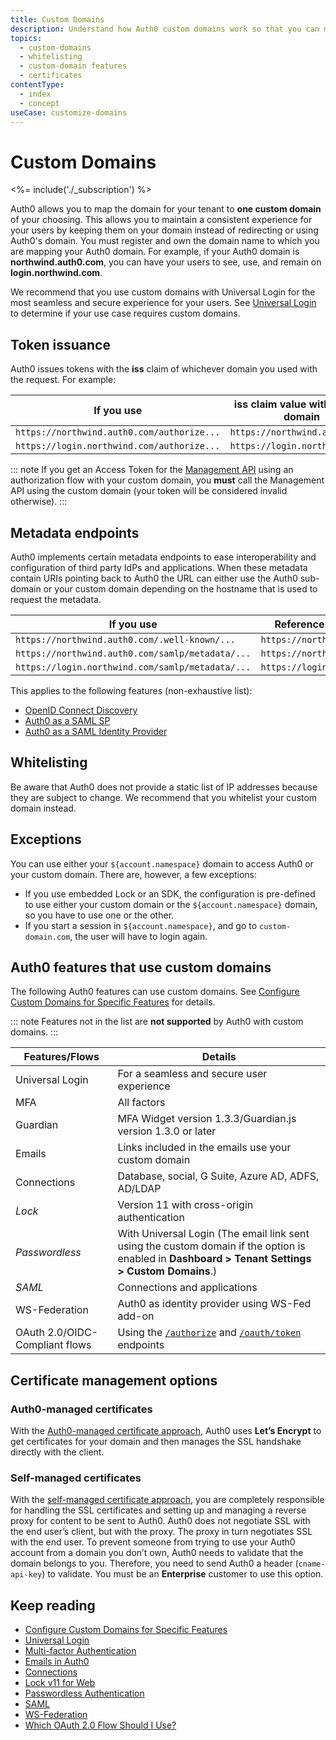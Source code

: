 ```yaml
---
title: Custom Domains
description: Understand how Auth0 custom domains work so that you can map your tenant domain to a domain of your choosing instead of redirecting users to Auth0's domain. 
topics:
  - custom-domains
  - whitelisting
  - custom-domain features
  - certificates
contentType: 
  - index
  - concept
useCase: customize-domains
---
```

# Custom Domains

<%= include('./_subscription') %>

Auth0 allows you to map the domain for your tenant to **one custom domain** of your choosing. This allows you to maintain a consistent experience for your users by keeping them on your domain instead of redirecting or using Auth0's domain. You must register and own the domain name to which you are mapping your Auth0 domain. For example, if your Auth0 domain is **northwind.auth0.com**, you can have your users to see, use, and remain on **login.northwind.com**.

We recommend that you use custom domains with Universal Login for the most seamless and secure experience for your users. See [Universal Login](/hosted-pages/login) to determine if your use case requires custom domains. 

## Token issuance

Auth0 issues tokens with the **iss** claim of whichever domain you used with the request. For example: 

| If you use | **iss** claim value with custom domain |
| -- | -- |
| `https://northwind.auth0.com/authorize...` | `https://northwind.auth0.com/` |
| `https://login.northwind.com/authorize...` | `https://login.northwind.com/` |

::: note
If you get an Access Token for the [Management API](/api/management/v2) using an authorization flow with your custom domain, you **must** call the Management API using the custom domain (your token will be considered invalid otherwise).
:::

## Metadata endpoints

Auth0 implements certain metadata endpoints to ease interoperability and configuration of third party IdPs and
applications. When these metadata contain URIs pointing back to Auth0 the URL can either use the Auth0 sub-domain or
your custom domain depending on the hostname that is used to request the metadata.

| If you use | Reference inside metadata |
| -- | -- |
| `https://northwind.auth0.com/.well-known/...` | `https://northwind.auth0.com/...` |
| `https://northwind.auth0.com/samlp/metadata/...` | `https://northwind.auth0.com/...` |
| `https://login.northwind.com/samlp/metadata/...` | `https://login.northwind.com/...` |

This applies to the following features (non-exhaustive list):
- [OpenID Connect Discovery](/protocols/oidc/openid-connect-discovery)
- [Auth0 as a SAML SP](/protocols/saml/saml-sp-generic)
- [Auth0 as a SAML Identity Provider](/protocols/saml/saml-idp-generic)

## Whitelisting

Be aware that Auth0 does not provide a static list of IP addresses because they are subject to change. We recommend that you whitelist your custom domain instead.

## Exceptions

You can use either your `${account.namespace}` domain to access Auth0 or your custom domain. There are, however, a few exceptions:

- If you use embedded Lock or an SDK, the configuration is pre-defined to use either your custom domain or the `${account.namespace}` domain, so you have to use one or the other.
- If you start a session in `${account.namespace}`, and go to `custom-domain.com`, the user will have to login again.

## Auth0 features that use custom domains

The following Auth0 features can use custom domains. See [Configure Custom Domains for Specific Features](/custom-domains/additional-configuration) for details. 

::: note
Features not in the list are **not supported** by Auth0 with custom domains.
:::

| Features/Flows | Details |
| -- | -- |
| Universal Login | For a seamless and secure user experience |
| MFA | All factors |
| Guardian | MFA Widget version 1.3.3/Guardian.js version 1.3.0 or later |
| Emails | Links included in the emails use your custom domain |
| Connections | Database, social, G Suite, Azure AD, ADFS, AD/LDAP |
| <dfn data-key="lock">Lock</dfn> | Version 11 with cross-origin authentication |
| <dfn data-key="passwordless">Passwordless</dfn> | With Universal Login (The email link sent using the custom domain if the option is enabled in **Dashboard > Tenant Settings > Custom Domains**.) |
| <dfn data-key="security-assertion-markup-language">SAML</dfn> | Connections and applications |
| WS-Federation | Auth0 as identity provider using WS-Fed add-on |
| OAuth 2.0/OIDC-Compliant flows | Using the [`/authorize`](/api/authentication#authorize-application) and [`/oauth/token`](/api/authentication#get-token) endpoints |

## Certificate management options

### Auth0-managed certificates

With the [Auth0-managed certificate approach](/custom-domains/auth0-managed-certificates), Auth0 uses **Let’s Encrypt** to get certificates for your domain and then manages the SSL handshake directly with the client.

### Self-managed certificates

With the [self-managed certificate approach](/custom-domains/self-managed-certificates), you are completely responsible for handling the SSL certificates and setting up and managing a reverse proxy for content to be sent to Auth0. Auth0 does not negotiate SSL with the end user’s client, but with the proxy. The proxy in turn negotiates SSL with the end user. To prevent someone from trying to use your Auth0 account from a domain you don’t own, Auth0 needs to validate that the domain belongs to you. Therefore, you need to send Auth0 a header (`cname-api-key`) to validate. You must be an **Enterprise** customer to use this option.

## Keep reading

* [Configure Custom Domains for Specific Features](/custom-domains/additional-configuration)
* [Universal Login](/hosted-pages/login)
* [Multi-factor Authentication](/multifactor-authentication)
* [Emails in Auth0](/email)
* [Connections](/identityproviders)
* [Lock v11 for Web](/libraries/lock/v11)
* [Passwordless Authentication](/api-auth/passwordless)
* [SAML](/protocols/saml)
* [WS-Federation](/protocols/ws-fed)
* [Which OAuth 2.0 Flow Should I Use?](/api-auth/which-oauth-flow-to-use)
